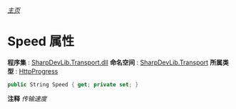 ###### [主页](./Index.md "主页")
# Speed 属性
**程序集** : [SharpDevLib.Transport.dll](./SharpDevLib.Transport.assembly.md "SharpDevLib.Transport.dll")
**命名空间** : [SharpDevLib.Transport](./SharpDevLib.Transport.namespace.md "SharpDevLib.Transport")
**所属类型** : [HttpProgress](./SharpDevLib.Transport.HttpProgress.md "HttpProgress")
``` csharp
public String Speed { get; private set; }
```
**注释**
*传输速度*

